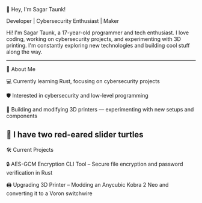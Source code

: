 👋 Hey, I'm Sagar Taunk!

Developer | Cybersecurity Enthusiast | Maker

Hi! I'm Sagar Taunk, a 17-year-old programmer and tech enthusiast. I love coding, working on cybersecurity projects, and experimenting with 3D printing. I'm constantly exploring new technologies and building cool stuff along the way.


---

🚀 About Me

💻 Currently learning Rust, focusing on cybersecurity projects

🛡️ Interested in cybersecurity and low-level programming

🔧 Building and modifying 3D printers — experimenting with new setups and components

🐢 I have two red-eared slider turtles
---

🛠️ Current Projects

🔒 AES-GCM Encryption CLI Tool – Secure file encryption and password verification in Rust


🖨️ Upgrading 3D Printer – Modding an Anycubic Kobra 2 Neo and converting it to a Voron switchwire
<!---
Sagartaunk/Sagartaunk is a ✨ special ✨ repository because its `README.md` (this file) appears on your GitHub profile.
You can click the Preview link to take a look at your changes.
--->
